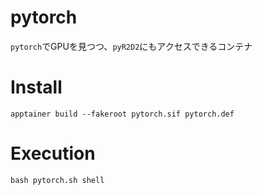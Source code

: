 # pytorch

`pytorch`でGPUを見つつ、`pyR2D2`にもアクセスできるコンテナ

# Install

```shell
apptainer build --fakeroot pytorch.sif pytorch.def
```

# Execution

```shell
bash pytorch.sh shell
```